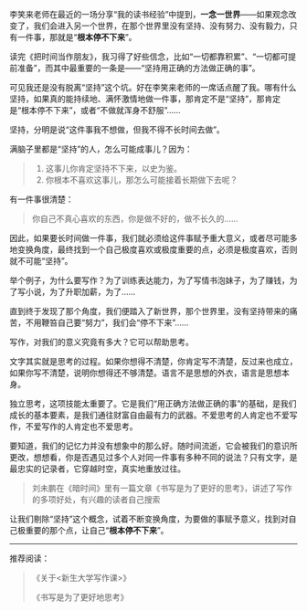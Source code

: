 李笑来老师在最近的一场分享“我的读书经验”中提到，**一念一世界**——如果观念改变了，我们会进入另一个世界，在那个世界里没有坚持、没有努力、没有毅力，只有一件事，那就是“**根本停不下来**”。

读完《把时间当作朋友》，我习得了好些信念，比如“一切都靠积累”、“一切都可提前准备”，而其中最重要的一条是——“坚持用正确的方法做正确的事”。

可见我还是没有脱离“坚持”这个坑。好在李笑来老师的一席话点醒了我。哪有什么坚持，如果真的能持续地、满怀激情地做一件事，那肯定不是“坚持”，那肯定是“根本停不下来”，或者“不做就浑身不舒服”……

坚持，分明是说“这件事我不想做，但我不得不长时间去做”。

满脑子里都是“坚持”的人，怎么可能成事儿？因为：

> 1. 这事儿你肯定坚持不下来，以史为鉴。
> 2. 你根本不喜欢这事儿，那怎么可能接着长期做下去呢？

有一件事很清楚：

> 你自己不真心喜欢的东西，你是做不好的，做不长久的……

因此，如果要长时间做一件事，我们就必须给这件事赋予重大意义，或者尽可能多地变换角度，最终找到一个自己极度喜欢或极度重要的点，必须是极度喜欢，否则就不可能“坚持”。

举个例子，为什么要写作？为了训练表达能力，为了写情书泡妹子，为了赚钱，为了写小说，为了升职加薪，为了……

直到终于发现了那个角度，我们便踏入了新世界，那个世界里，没有坚持带来的痛苦，不用鞭笞自己要“努力”，我们会“停不下来”……

写作，对我们的意义究竟有多大？它可以帮助思考。

文字其实就是思考的过程。如果你想得不清楚，你肯定写不清楚，反过来也成立，如果你写不清楚，说明你想得还不够清楚。语言不是思想的外衣，语言是思想本身。

独立思考，这项技能太重要了。它是我们“用正确方法做正确的事”的基础，是我们成长的基本要素，是我们通往财富自由最有力的武器。不爱思考的人肯定也不爱写作，不爱写作的人肯定也不爱思考。

要知道，我们的记忆力并没有想象中的那么好。随时间流逝，它会被我们的意识所更改，想想看，你是否遇见过多个人对同一件事有多种不同的说法？只有文字，是最忠实的记录者，它穿越时空，真实地重放过往。

> 刘未鹏在《暗时间》里有一篇文章《书写是为了更好的思考》，讲述了写作的多项好处，有兴趣的读者自己搜索

让我们剔除“坚持”这个概念，试着不断变换角度，为要做的事赋予意义，找到对自己极重要的那个点，让自己“**根本停不下来**”。

------

推荐阅读：

> 《关于<新生大学写作课>》
>
> 《书写是为了更好地思考》
